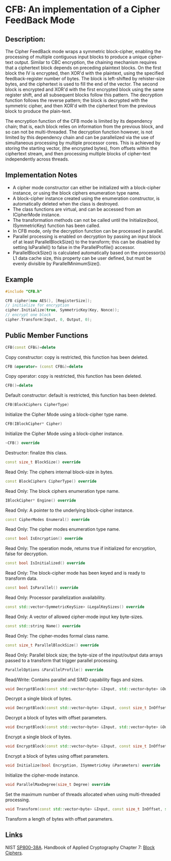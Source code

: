 # CFB: An implementation of a Cipher FeedBack Mode

## Description:
The Cipher FeedBack mode wraps a symmetric block-cipher, enabling the processing of multiple contiguous input blocks to produce a unique cipher-text output. 
Similar to CBC encryption, the chaining mechanism requires that a ciphertext block depends on preceding plaintext blocks. 
On the first block the IV is encrypted, then XOR'd with the plaintext, using the specified feedback-register number of bytes. 
The block is left-shifted by rehister-size bytes, and the ciphertext is used to fill the end of the vector. 
The second block is encrypted and XOR'd with the first encrypted block using the same register shift, and all subsequent blocks follow this pattern. 
The decryption function follows the reverse pattern; the block is decrypted with the symmetric cipher, and then XOR'd with the ciphertext from the previous block to produce the plain-text.

The encryption function of the CFB mode is limited by its dependency chain; that is, each block relies on information from the previous block, and so can not be multi-threaded. The decryption function however, is not limited by this dependency chain and can be parallelized via the use of simultaneous processing by multiple processor cores. 
This is achieved by storing the starting vector, (the encrypted bytes), from offsets within the ciphertext stream, and then processing multiple blocks of cipher-text independently across threads.

## Implementation Notes
* A cipher mode constructor can either be initialized with a block-cipher instance, or using the block ciphers enumeration type name. 
* A block-cipher instance created using the enumeration constructor, is automatically deleted when the class is destroyed. 
* The class functions are virtual, and can be accessed from an ICipherMode instance. 
* The transformation methods can not be called until the Initialize(bool, ISymmetricKey) function has been called. 
* In CFB mode, only the decryption function can be processed in parallel. 
* Parallel processing is enabled on decryption by passing an input block of at least ParallelBlockSize() to the transform; this can be disabled by setting IsParallel() to false in the ParallelProfile() accessor. 
* ParallelBlockSize() is calculated automatically based on the processor(s) L1 data cache size, this property can be user defined, but must be evenly divisible by ParallelMinimumSize(). 

## Example
```cpp
#include "CFB.h"

CFB cipher(new AES(), [RegisterSize]);
// initialize for encryption
cipher.Initialize(true, SymmetricKey(Key, Nonce));
// encrypt one block
cipher.Transform(Input, 0, Output, 0);
```
       
## Public Member Functions
```cpp
CFB(const CFB&)=delete
```
Copy constructor: copy is restricted, this function has been deleted.

```cpp
CFB &operator= (const CFB&)=delete
```
Copy operator: copy is restricted, this function has been deleted.

```cpp
CFB()=delete
```
Default constructor: default is restricted, this function has been deleted.

```cpp
CFB(BlockCiphers CipherType)
```
Initialize the Cipher Mode using a block-cipher type name.
 
```cpp
CFB(IBlockCipher* Cipher)
```
Initialize the Cipher Mode using a block-cipher instance.
 
```cpp
~CFB() override
```
Destructor: finalize this class.

```cpp
const size_t BlockSize() override
```
Read Only: The ciphers internal block-size in bytes.

```cpp
const BlockCiphers CipherType() override
```
Read Only: The block ciphers enumeration type name.

```cpp
IBlockCipher* Engine() override
```
Read Only: A pointer to the underlying block-cipher instance.

```cpp
const CipherModes Enumeral() override
```
Read Only: The cipher modes enumeration type name.

```cpp
const bool IsEncryption() override
```
Read Only: The operation mode, returns true if initialized for encryption, false for decryption.

```cpp
const bool IsInitialized() override
```
Read Only: The block-cipher mode has been keyed and is ready to transform data.

```cpp
const bool IsParallel() override
```
Read Only: Processor parallelization availability.

```cpp
const std::vector<SymmetricKeySize> &LegalKeySizes() override
```
Read Only: A vector of allowed cipher-mode input key byte-sizes.

```cpp
const std::string Name() override
```
Read Only: The cipher-modes formal class name.

```cpp
const size_t ParallelBlockSize() override
```
Read Only: Parallel block size; the byte-size of the input/output data arrays passed to a transform that trigger parallel processing.

```cpp
ParallelOptions &ParallelProfile() override
```
Read/Write: Contains parallel and SIMD capability flags and sizes.

```cpp
void DecryptBlock(const std::vector<byte> &Input, std::vector<byte> &Output) override
```
Decrypt a single block of bytes.

```cpp
void DecryptBlock(const std::vector<byte> &Input, const size_t InOffset, std::vector<byte> &Output, const size_t OutOffset) override
```
Decrypt a block of bytes with offset parameters.

```cpp
void EncryptBlock(const std::vector<byte> &Input, std::vector<byte> &Output) override
```
Encrypt a single block of bytes.

```cpp
void EncryptBlock(const std::vector<byte> &Input, const size_t InOffset, std::vector<byte> &Output, const size_t OutOffset) override
```
Encrypt a block of bytes using offset parameters.

```cpp
void Initialize(bool Encryption, ISymmetricKey &Parameters) override
```
Initialize the cipher-mode instance.

```cpp
void ParallelMaxDegree(size_t Degree) override
```
Set the maximum number of threads allocated when using multi-threaded processing.

```cpp
void Transform(const std::vector<byte> &Input, const size_t InOffset, std::vector<byte> &Output, const size_t OutOffset, const size_t Length) override
```
Transform a length of bytes with offset parameters.

## Links
NIST [SP800-38A](http://csrc.nist.gov/publications/nistpubs/800-38a/sp800-38a.pdf). 
Handbook of Applied Cryptography Chapter 7: [Block Ciphers](http://cacr.uwaterloo.ca/hac/about/chap7.pdf). 

